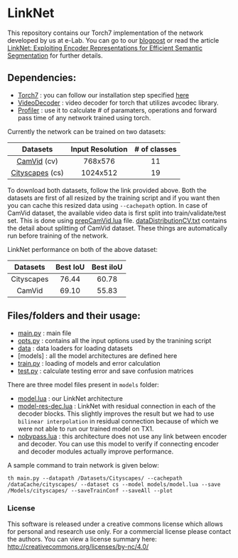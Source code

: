 # LinkNet

This repository contains our Torch7 implementation of the network developed by us at e-Lab.
You can go to our [blogpost](https://codeac29.github.io/projects/linknet/) or read the article [LinkNet: Exploiting Encoder Representations for Efficient Semantic Segmentation](https://arxiv.org/abs/1707.03718) for further details.

## Dependencies:

+ [Torch7](https://github.com/torch/distro) : you can follow our installation step specified [here](https://github.com/e-lab/tutorials/blob/master/Setup-an-Ubuntu-GPU-box.md)
+ [VideoDecoder](https://github.com/e-lab/torch-toolbox/tree/master/Video-decoder) : video decoder for torch that utilizes avcodec library.
+ [Profiler](https://github.com/e-lab/Torch7-profiling) : use it to calculate # of paramaters, operations and forward pass time of any network trained using torch.

Currently the network can be trained on two datasets:

| Datasets | Input Resolution | # of classes |
|:--------:|:----------------:|:------------:|
| [CamVid](http://mi.eng.cam.ac.uk/research/projects/VideoRec/CamVid/) (cv) | 768x576 | 11 |
| [Cityscapes](https://www.cityscapes-dataset.com/) (cs) | 1024x512 | 19 |

To download both datasets, follow the link provided above.
Both the datasets are first of all resized by the training script and if you want then you can cache this resized data using `--cachepath` option.
In case of CamVid dataset, the available video data is first split into train/validate/test set.
This is done using [prepCamVid.lua](data/prepCamVid.lua) file.
[dataDistributionCV.txt](misc/dataDistributionCV.txt) contains the detail about splitting of CamVid dataset.
These things are automatically run before training of the network.

LinkNet performance on both of the above dataset:

| Datasets | Best IoU | Best iIoU |
|:--------:|:----------------:|:------------:|
| Cityscapes | 76.44 | 60.78 |
| CamVid | 69.10 | 55.83 |

## Files/folders and their usage:

* [main.py](main.py)    : main file
* [opts.py](opts.py)  : contains all the input options used by the tranining script
* [data](data)          : data loaders for loading datasets
* [models]                : all the model architectures are defined here
* [train.py](train.py) : loading of models and error calculation
* [test.py](test.py)  : calculate testing error and save confusion matrices

There are three model files present in `models` folder:

* [model.lua](models/model.lua) : our LinkNet architecture
* [model-res-dec.lua](models/model-res-dec.lua) : LinkNet with residual connection in each of the decoder blocks.
  This slightly improves the result but we had to use `bilinear interpolation` in residual connection because of which we were not able to run our trained model on TX1.
* [nobypass.lua](models/nobypass.lua) : this architecture does not use any link between encoder and decoder.
  You can use this model to verify if connecting encoder and decoder modules actually improve performance.

A sample command to train network is given below:

```
th main.py --datapath /Datasets/Cityscapes/ --cachepath /dataCache/cityscapes/ --dataset cs --model models/model.lua --save /Models/cityscapes/ --saveTrainConf --saveAll --plot
```

### License

This software is released under a creative commons license which allows for personal and research use only.
For a commercial license please contact the authors.
You can view a license summary here: http://creativecommons.org/licenses/by-nc/4.0/
